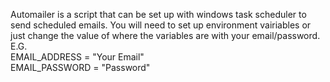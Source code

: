 Automailer is a script that can be set up with windows task scheduler to send scheduled emails. You will need to set up environment vairiables or just change the value of where the variables are with your email/password.
<br>
E.G. <br> EMAIL_ADDRESS = "Your Email" <br> EMAIL_PASSWORD = "Password"
